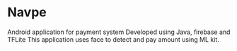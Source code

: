 # Navpe
Android application for payment system
Developed using Java, firebase and TFLite
This application uses face to detect and pay amount using ML kit.
